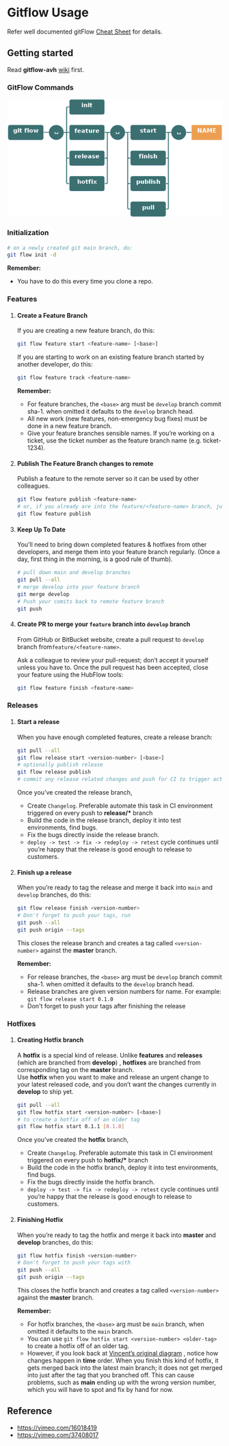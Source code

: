 # Gitflow Usage

Refer well documented gitFlow [Cheat Sheet](http://danielkummer.github.io/git-flow-cheatsheet/) for details.

## Getting started

Read  __gitflow-avh__ [wiki](https://github.com/petervanderdoes/gitflow-avh/wiki) first.

### GitFlow Commands

![Gitflow](../../images/gitflow-commands.png)

### Initialization

```bash
# on a newly created git main branch, do:
git flow init -d
```

__Remember:__

- You have to do this every time you clone a repo.

### Features

1.  #### Create a Feature Branch

    If you are creating a new feature branch, do this:
    ```bash
    git flow feature start <feature-name> [<base>]
    ```

    If you are starting to work on an existing feature branch started by another developer, do this:
    ```bash
    git flow feature track <feature-name>
    ```

    __Remember:__
    - For feature branches, the `<base>` arg must be `develop` branch commit sha-1. when omitted it defaults to
      the `develop` branch head.
    - All new work (new features, non-emergency bug fixes) must be done in a new feature branch.
    - Give your feature branches sensible names. If you’re working on a ticket, use the ticket number as the feature
      branch name (e.g. ticket-1234).

2. #### Publish The Feature Branch changes to __remote__

   Publish a feature to the remote server so it can be used by other colleagues.
    ```bash
    git flow feature publish <feature-name>
    # or, if you already are into the feature/<feature-name> branch, just issue:
    git flow feature publish
    ```

3. #### Keep Up To Date

   You’ll need to bring down completed features & hotfixes from other developers, and merge them into your feature
   branch regularly. (Once a day, first thing in the morning, is a good rule of thumb).

    ```bash
    # pull down main and develop branches
    git pull --all
    # merge develop into your feature branch
    git merge develop
    # Push your comits back to remote feature branch
    git push
    ```

4. #### Create PR to merge your `feature` branch into `develop` branch

   From GitHub or BitBucket website, create a pull request to `develop` branch from`feature/<feature-name>`.

   Ask a colleague to review your pull-request; don’t accept it yourself unless you have to. Once the pull request has
   been accepted, close your feature using the HubFlow tools:
    ```bash
    git flow feature finish <feature-name>
    ```

### Releases

1. #### Start a release

   When you have enough completed features, create a release branch:
    ```bash
    git pull --all
    git flow release start <version-number> [<base>]
    # optionally publish release
    git flow release publish
    # commit any release related changes and push for CI to trigger actions
   ```

   Once you’ve created the release branch,
    - Create `Changelog`. Preferable automate this task in CI environment triggered on every push to __release/*__
      branch
    - Build the code in the release branch, deploy it into test environments, find bugs.
    - Fix the bugs directly inside the release branch.
    - `deploy -> test -> fix -> redeploy -> retest` cycle continues until you’re happy that the release is good enough
      to release to customers.


2. #### Finish up a release

   When you’re ready to tag the release and merge it back into `main` and `develop` branches, do this:
    ```bash
    git flow release finish <version-number>
    # Don't forget to push your tags, run
    git push --all
    git push origin --tags
    ```
   This closes the release branch and creates a tag called `<version-number>` against the __master__ branch.

   __Remember:__
    - For release branches, the `<base>` arg must be `develop` branch commit sha-1. when omitted it defaults to
      the `develop` branch head.
    - Release branches are given version numbers for name. For example:  `git flow release start 0.1.0`
    - Don't forget to push your tags after finishing the release

### Hotfixes

1. #### Creating Hotfix branch

   A __hotfix__ is a special kind of release. Unlike __features__ and __releases__ (which are branched from __develop__)
   , __hotfixes__ are branched from corresponding tag on the __master__ branch.<br/>
   Use __hotfix__  when you want to make and release an urgent change to your latest released code, and you don’t want
   the changes currently in __develop__ to ship yet.

    ```bash
    git pull --all
    git flow hotfix start <version-number> [<base>]
    # to create a hotfix off of an older tag
    git flow hotfix start 0.1.1 [0.1.0]
   ```

   Once you’ve created the __hotfix__ branch,
    - Create `Changelog`. Preferable automate this task in CI environment triggered on every push to __hotfix/*__ branch
    - Build the code in the hotfix branch, deploy it into test environments, find bugs.
    - Fix the bugs directly inside the hotfix branch.
    - `deploy -> test -> fix -> redeploy -> retest` cycle continues until you’re happy that the release is good enough
      to release to customers.

2. #### Finishing Hotfix

   When you’re ready to tag the hotfix and merge it back into __master__ and __develop__ branches, do this:
    ```bash
    git flow hotfix finish <version-number>
    # Don't forget to push your tags with
    git push --all
    git push origin --tags
    ```
   This closes the hotfix branch and creates a tag called `<version-number>` against the __master__ branch.

   __Remember:__
    - For hotfix branches, the `<base>` arg must be `main` branch, when omitted it defaults to the  `main` branch.
    - You can use `git flow hotfix start <version-number> <older-tag>` to create a hotfix off of an older tag.
    - However, if you look back at [Vincent’s original diagram](http://nvie.com/posts/a-successful-git-branching-model/)
      , notice how changes happen in __time__ order. When you finish this kind of hotfix, it gets merged back into the
      latest main branch; it does not get merged into just after the tag that you branched off. This can cause
      problems, such as __main__ ending up with the wrong version number, which you will have to spot and fix by hand
      for now.

## Reference

- https://vimeo.com/16018419
- https://vimeo.com/37408017
